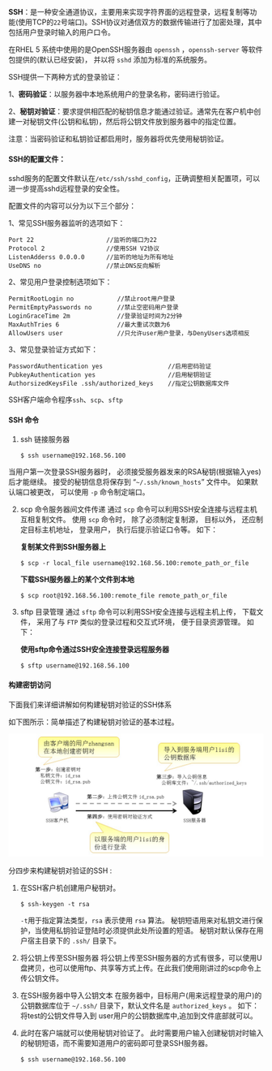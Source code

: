 **SSH**：是一种安全通道协议，主要用来实现字符界面的远程登录，远程复制等功能(使用TCP的`22`号端口)。SSH协议对通信双方的数据传输进行了加密处理，其中包括用户登录时输入的用户口令。

在RHEL 5 系统中使用的是OpenSSH服务器由 `openssh` ，`openssh-server`  等软件包提供的(默认已经安装)， 并以将 `sshd` 添加为标准的系统服务。

SSH提供一下两种方式的登录验证：

1、**密码验证**：以服务器中本地系统用户的登录名称，密码进行验证。

2、**秘钥对验证**：要求提供相匹配的秘钥信息才能通过验证。通常先在客户机中创建一对秘钥文件(公钥和私钥)，然后将公钥文件放到服务器中的指定位置。

注意：当密码验证和私钥验证都启用时，服务器将优先使用秘钥验证。

#### SSH的配置文件：

sshd服务的配置文件默认在`/etc/ssh/sshd_config`，正确调整相关配置项，可以进一步提高sshd远程登录的安全性。

配置文件的内容可以分为以下三个部分：

1、常见SSH服务器监听的选项如下：

    Port 22                    //监听的端口为22
    Protocol 2                 //使用SSH V2协议
    ListenAdderss 0.0.0.0      //监听的地址为所有地址
    UseDNS no                  //禁止DNS反向解析

2、常见用户登录控制选项如下：

    PermitRootLogin no            //禁止root用户登录
    PermitEmptyPasswords no       //禁止空密码用户登录
    LoginGraceTime 2m             //登录验证时间为2分钟
    MaxAuthTries 6                //最大重试次数为6
    AllowUsers user               //只允许user用户登录，与DenyUsers选项相反

3、常见登录验证方式如下：

    PasswordAuthentication yes                  //启用密码验证
    PubkeyAuthentication yes                    //启用秘钥验证
    AuthorsizedKeysFile .ssh/authorized_keys    //指定公钥数据库文件


SSH客户端命令程序`ssh`、`scp`、`sftp`

#### SSH 命令

1. ssh 链接服务器

    ```
    $ ssh username@192.168.56.100
    ```
当用户第一次登录SSH服务器时， 必须接受服务器发来的RSA秘钥(根据输入yes)后才能继续。 接受的秘钥信息将保存到 “`~/.ssh/known_hosts`” 文件中。 如果默认端口被更改， 可以使用 `-p` 命令制定端口。

2. scp 命令服务器间文件传递
通过 `scp` 命令可以利用SSH安全连接与远程主机互相复制文件。 使用 `scp` 命令时， 除了必须制定复制源， 目标以外， 还应制定目标主机地址， 登录用户， 执行后提示验证口令等。 如下：

    **复制某文件到SSH服务器上**
    ```
    $ scp -r local_file username@192.168.56.100:remote_path_or_file
    ```
    **下载SSH服务器上的某个文件到本地**
    ```
    $ scp root@192.168.56.100:remote_file remote_path_or_file
    ```

3. sftp 目录管理
通过 `sftp` 命令可以利用SSH安全连接与远程主机上传， 下载文件， 采用了与 `FTP` 类似的登录过程和交互式环境， 便于目录资源管理。 如下：

    **使用sftp命令通过SSH安全连接登录远程服务器**
    ```
    $ sftp username@192.168.56.100
    ```

#### 构建密钥访问

下面我们来详细讲解如何构建秘钥对验证的SSH体系

如下图所示：简单描述了构建秘钥对验证的基本过程。

![构建秘钥对验证的基本过程](images/ssh_keys.jpg)

分四步来构建秘钥对验证的SSH : 

1. 在SSH客户机创建用户秘钥对。

    ```
    $ ssh-keygen -t rsa
    ```
    `-t`用于指定算法类型，`rsa` 表示使用 `rsa` 算法。
    秘钥短语用来对私钥文进行保护，当使用私钥验证登陆时必须提供此处所设置的短语。
    秘钥对默认保存在用户宿主目录下的 `.ssh/` 目录下。
2. 将公钥上传至SSH服务器
    将公钥上传至SSH服务器的方式有很多，可以使用U盘拷贝，也可以使用ftp、共享等方式上传。在此我们使用刚讲过的scp命令上传公钥文件。

3. 在SSH服务器中导入公钥文本
    在服务器中，目标用户(用来远程登录的用户)的公钥数据库位于 `~/.ssh/` 目录下，默认文件名是 `authorized_keys` 。 如下：将test的公钥文件导入到 user用户的公钥数据库中,追加到文件底部就可以。

4. 此时在客户端就可以使用秘钥对验证了。
    此时需要用户输入创建秘钥对时输入的秘钥短语，而不需要知道用户的密码即可登录SSH服务器。
    ```
    $ ssh username@192.168.56.100
    ```





